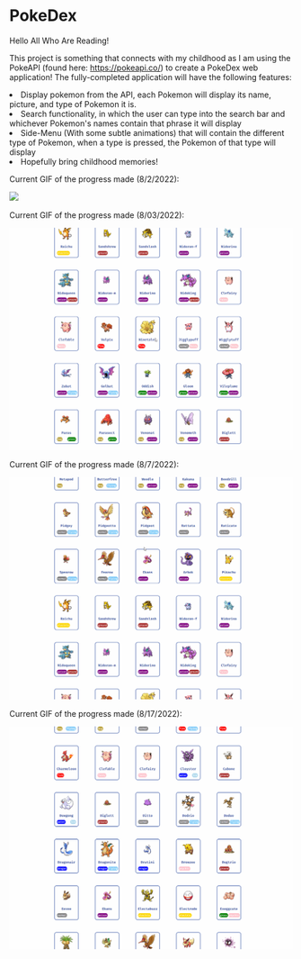 # PokeDex

Hello All Who Are Reading!

This project is something that connects with my childhood as I am using the PokeAPI (found here: https://pokeapi.co/) to create a PokeDex web application! The fully-completed
application will have the following features:
<li>Display pokemon from the API, each Pokemon will display its name, picture, and type of Pokemon it is.</li>
<li>Search functionality, in which the user can type into the search bar and whichever Pokemon's names contain that phrase it will display</li>
<li>Side-Menu (With some subtle animations) that will contain the different type of Pokemon, when a type is pressed, the Pokemon of that type will display</li>
<li>Hopefully bring childhood memories!</li>

Current GIF of the progress made (8/2/2022):

<img src="https://github.com/JohanDelao/pokeDex/blob/main/pokeApplicationGIF.gif">

Current GIF of the progress made (8/03/2022):

<img src="https://github.com/JohanDelao/pokeDex/blob/main/updatedPokeApplication2.gif">

Current GIF of the progress made (8/7/2022):

<img src="https://github.com/JohanDelao/pokeDex/blob/main/updatedPokeApplicationAlmostDone.gif">

Current GIF of the progress made (8/17/2022):

<img src="https://github.com/JohanDelao/pokeDex/blob/main/updatedPokeApplication4.gif">
